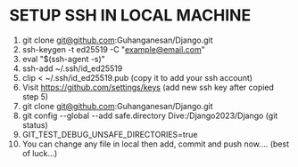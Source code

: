 # SETUP SSH IN LOCAL MACHINE
1. git clone git@github.com:Guhanganesan/Django.git      
2. ssh-keygen -t ed25519 -C "example@email.com"     
3. eval "$(ssh-agent -s)"        
4. ssh-add ~/.ssh/id_ed25519       
5. clip < ~/.ssh/id_ed25519.pub (copy it to add your ssh account)       
6. Visit https://github.com/settings/keys (add new ssh key after copied step 5)         
7. git clone git@github.com:Guhanganesan/Django.git     
8. git config --global --add safe.directory Dive:/Django2023/Django (git status)    
9. GIT_TEST_DEBUG_UNSAFE_DIRECTORIES=true   
10. You can change any file in local then add, commit and push now.... (best of luck...)

